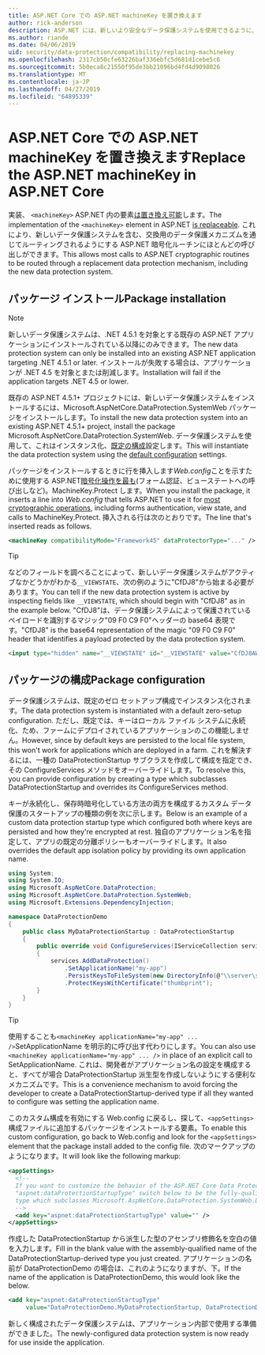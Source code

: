 ```yaml
---
title: ASP.NET Core での ASP.NET machineKey を置き換えます
author: rick-anderson
description: ASP.NET には、新しいより安全なデータ保護システムを使用できるように、machineKey を交換する方法を説明します。
ms.author: riande
ms.date: 04/06/2019
uid: security/data-protection/compatibility/replacing-machinekey
ms.openlocfilehash: 2317cb50cfe63226baf336ebfc5d681d1cebe5c6
ms.sourcegitcommit: 5b0eca8c21550f95de3bb21096bd4fd4d9098026
ms.translationtype: MT
ms.contentlocale: ja-JP
ms.lasthandoff: 04/27/2019
ms.locfileid: "64895339"
---
```

# <a name="replace-the-aspnet-machinekey-in-aspnet-core"></a><span data-ttu-id="aa6ee-103">ASP.NET Core での ASP.NET machineKey を置き換えます</span><span class="sxs-lookup"><span data-stu-id="aa6ee-103">Replace the ASP.NET machineKey in ASP.NET Core</span></span>

<a name="compatibility-replacing-machinekey"></a>

<span data-ttu-id="aa6ee-104">実装、 `<machineKey>` ASP.NET 内の要素[は置き換え可能](https://blogs.msdn.microsoft.com/webdev/2012/10/23/cryptographic-improvements-in-asp-net-4-5-pt-2/)します。</span><span class="sxs-lookup"><span data-stu-id="aa6ee-104">The implementation of the `<machineKey>` element in ASP.NET [is replaceable](https://blogs.msdn.microsoft.com/webdev/2012/10/23/cryptographic-improvements-in-asp-net-4-5-pt-2/).</span></span> <span data-ttu-id="aa6ee-105">これにより、新しいデータ保護システムを含む、交換用のデータ保護メカニズムを通じてルーティングされるようにする ASP.NET 暗号化ルーチンにほとんどの呼び出しができます。</span><span class="sxs-lookup"><span data-stu-id="aa6ee-105">This allows most calls to ASP.NET cryptographic routines to be routed through a replacement data protection mechanism, including the new data protection system.</span></span>

## <a name="package-installation"></a><span data-ttu-id="aa6ee-106">パッケージ インストール</span><span class="sxs-lookup"><span data-stu-id="aa6ee-106">Package installation</span></span>

> [!NOTE]
> <span data-ttu-id="aa6ee-107">新しいデータ保護システムは、.NET 4.5.1 を対象とする既存の ASP.NET アプリケーションにインストールされている以降にのみできます。</span><span class="sxs-lookup"><span data-stu-id="aa6ee-107">The new data protection system can only be installed into an existing ASP.NET application targeting .NET 4.5.1 or later.</span></span> <span data-ttu-id="aa6ee-108">インストールが失敗する場合は、アプリケーションが .NET 4.5 を対象とまたは削減します。</span><span class="sxs-lookup"><span data-stu-id="aa6ee-108">Installation will fail if the application targets .NET 4.5 or lower.</span></span>

<span data-ttu-id="aa6ee-109">既存の ASP.NET 4.5.1+ プロジェクトには、新しいデータ保護システムをインストールするには、Microsoft.AspNetCore.DataProtection.SystemWeb パッケージをインストールします。</span><span class="sxs-lookup"><span data-stu-id="aa6ee-109">To install the new data protection system into an existing ASP.NET 4.5.1+ project, install the package Microsoft.AspNetCore.DataProtection.SystemWeb.</span></span> <span data-ttu-id="aa6ee-110">データ保護システムを使用して、これはインスタンス化、[既定の構成](xref:security/data-protection/configuration/default-settings)設定します。</span><span class="sxs-lookup"><span data-stu-id="aa6ee-110">This will instantiate the data protection system using the [default configuration](xref:security/data-protection/configuration/default-settings) settings.</span></span>

<span data-ttu-id="aa6ee-111">パッケージをインストールするときに行を挿入します*Web.config*ことを示すために使用する ASP.NET[暗号化操作を最も](https://blogs.msdn.microsoft.com/webdev/2012/10/23/cryptographic-improvements-in-asp-net-4-5-pt-2/)(フォーム認証、ビューステートへの呼び出しなど)。MachineKey.Protect します。</span><span class="sxs-lookup"><span data-stu-id="aa6ee-111">When you install the package, it inserts a line into *Web.config* that tells ASP.NET to use it for [most cryptographic operations](https://blogs.msdn.microsoft.com/webdev/2012/10/23/cryptographic-improvements-in-asp-net-4-5-pt-2/), including forms authentication, view state, and calls to MachineKey.Protect.</span></span> <span data-ttu-id="aa6ee-112">挿入される行は次のとおりです。</span><span class="sxs-lookup"><span data-stu-id="aa6ee-112">The line that's inserted reads as follows.</span></span>

```xml
<machineKey compatibilityMode="Framework45" dataProtectorType="..." />
```

>[!TIP]
> <span data-ttu-id="aa6ee-113">などのフィールドを調べることによって、新しいデータ保護システムがアクティブなかどうかがわかる`__VIEWSTATE`、次の例のように"CfDJ8"から始まる必要があります。</span><span class="sxs-lookup"><span data-stu-id="aa6ee-113">You can tell if the new data protection system is active by inspecting fields like `__VIEWSTATE`, which should begin with "CfDJ8" as in the example below.</span></span> <span data-ttu-id="aa6ee-114">"CfDJ8"は、データ保護システムによって保護されているペイロードを識別するマジック"09 F0 C9 F0"ヘッダーの base64 表現です。</span><span class="sxs-lookup"><span data-stu-id="aa6ee-114">"CfDJ8" is the base64 representation of the magic "09 F0 C9 F0" header that identifies a payload protected by the data protection system.</span></span>

```html
<input type="hidden" name="__VIEWSTATE" id="__VIEWSTATE" value="CfDJ8AWPr2EQPTBGs3L2GCZOpk...">
```

## <a name="package-configuration"></a><span data-ttu-id="aa6ee-115">パッケージの構成</span><span class="sxs-lookup"><span data-stu-id="aa6ee-115">Package configuration</span></span>

<span data-ttu-id="aa6ee-116">データ保護システムは、既定のゼロ セットアップ構成でインスタンス化されます。</span><span class="sxs-lookup"><span data-stu-id="aa6ee-116">The data protection system is instantiated with a default zero-setup configuration.</span></span> <span data-ttu-id="aa6ee-117">ただし、既定では、キーはローカル ファイル システムに永続化、ため、ファームにデプロイされているアプリケーションのこの機能しません。</span><span class="sxs-lookup"><span data-stu-id="aa6ee-117">However, since by default keys are persisted to the local file system, this won't work for applications which are deployed in a farm.</span></span> <span data-ttu-id="aa6ee-118">これを解決するには、一種の DataProtectionStartup サブクラスを作成して構成を指定でき、その ConfigureServices メソッドをオーバーライドします。</span><span class="sxs-lookup"><span data-stu-id="aa6ee-118">To resolve this, you can provide configuration by creating a type which subclasses DataProtectionStartup and overrides its ConfigureServices method.</span></span>

<span data-ttu-id="aa6ee-119">キーが永続化し、保存時暗号化している方法の両方を構成するカスタム データ保護のスタートアップの種類の例を次に示します。</span><span class="sxs-lookup"><span data-stu-id="aa6ee-119">Below is an example of a custom data protection startup type which configured both where keys are persisted and how they're encrypted at rest.</span></span> <span data-ttu-id="aa6ee-120">独自のアプリケーション名を指定して、アプリの既定の分離ポリシーもオーバーライドします。</span><span class="sxs-lookup"><span data-stu-id="aa6ee-120">It also overrides the default app isolation policy by providing its own application name.</span></span>

```csharp
using System;
using System.IO;
using Microsoft.AspNetCore.DataProtection;
using Microsoft.AspNetCore.DataProtection.SystemWeb;
using Microsoft.Extensions.DependencyInjection;

namespace DataProtectionDemo
{
    public class MyDataProtectionStartup : DataProtectionStartup
    {
        public override void ConfigureServices(IServiceCollection services)
        {
            services.AddDataProtection()
                .SetApplicationName("my-app")
                .PersistKeysToFileSystem(new DirectoryInfo(@"\\server\share\myapp-keys\"))
                .ProtectKeysWithCertificate("thumbprint");
        }
    }
}
```

>[!TIP]
> <span data-ttu-id="aa6ee-121">使用することも`<machineKey applicationName="my-app" ... />`SetApplicationName を明示的に呼び出す代わりにします。</span><span class="sxs-lookup"><span data-stu-id="aa6ee-121">You can also use `<machineKey applicationName="my-app" ... />` in place of an explicit call to SetApplicationName.</span></span> <span data-ttu-id="aa6ee-122">これは、開発者がアプリケーション名の設定を構成すると、すべてが場合 DataProtectionStartup 派生型を作成しないようにする便利なメカニズムです。</span><span class="sxs-lookup"><span data-stu-id="aa6ee-122">This is a convenience mechanism to avoid forcing the developer to create a DataProtectionStartup-derived type if all they wanted to configure was setting the application name.</span></span>

<span data-ttu-id="aa6ee-123">このカスタム構成を有効にする Web.config に戻るし、探して、`<appSettings>`構成ファイルに追加するパッケージをインストールする要素。</span><span class="sxs-lookup"><span data-stu-id="aa6ee-123">To enable this custom configuration, go back to Web.config and look for the `<appSettings>` element that the package install added to the config file.</span></span> <span data-ttu-id="aa6ee-124">次のマークアップのようになります。</span><span class="sxs-lookup"><span data-stu-id="aa6ee-124">It will look like the following markup:</span></span>

```xml
<appSettings>
  <!--
  If you want to customize the behavior of the ASP.NET Core Data Protection stack, set the
  "aspnet:dataProtectionStartupType" switch below to be the fully-qualified name of a
  type which subclasses Microsoft.AspNetCore.DataProtection.SystemWeb.DataProtectionStartup.
  -->
  <add key="aspnet:dataProtectionStartupType" value="" />
</appSettings>
```

<span data-ttu-id="aa6ee-125">作成した DataProtectionStartup から派生した型のアセンブリ修飾名を空白の値を入力します。</span><span class="sxs-lookup"><span data-stu-id="aa6ee-125">Fill in the blank value with the assembly-qualified name of the DataProtectionStartup-derived type you just created.</span></span> <span data-ttu-id="aa6ee-126">アプリケーションの名前が DataProtectionDemo の場合は、これのようになりますが、下。</span><span class="sxs-lookup"><span data-stu-id="aa6ee-126">If the name of the application is DataProtectionDemo, this would look like the below.</span></span>

```xml
<add key="aspnet:dataProtectionStartupType"
     value="DataProtectionDemo.MyDataProtectionStartup, DataProtectionDemo" />
```

<span data-ttu-id="aa6ee-127">新しく構成されたデータ保護システムは、アプリケーション内部で使用する準備ができました。</span><span class="sxs-lookup"><span data-stu-id="aa6ee-127">The newly-configured data protection system is now ready for use inside the application.</span></span>
